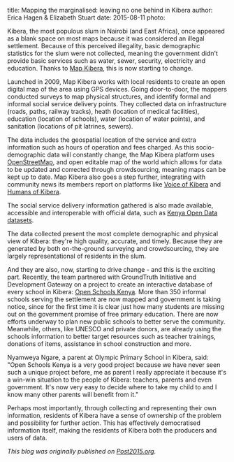 title: Mapping the marginalised: leaving no one behind in Kibera
author: Erica Hagen & Elizabeth Stuart
date: 2015-08-11
photo: 

Kibera, the most populous slum in Nairobi (and East Africa), once appeared as a blank space on most maps because it was considered an illegal settlement. Because of this perceived illegality, basic demographic statistics for the slum were not collected, meaning the government didn't provide basic services such as water, sewer, security, electricity and education. Thanks to <a href="http://mapkibera.org">Map Kibera</a>, this is now starting to change.

Launched in 2009, Map Kibera works with local residents to create an open digital map of the area using GPS devices. Going door-to-door, the mappers conducted surveys to map physical structures, and identify formal and informal social service delivery points. They collected data on infrastructure (roads, paths, railway tracks), heath (location of medical facilities), education (location of schools), water (location of water points), and sanitation (locations of pit latrines, sewers).

The data includes the geospatial location of the service and extra information such as hours of operation and fees charged. As this socio-demographic data will constantly change, the Map Kibera platform uses <a href="http://www.openstreetmap.org/#map=5/51.500/-0.100">OpenStreetMap</a>, and open editable map of the world which allows for data to be updated and corrected through crowdsourcing, meaning maps can be kept up to date.  Map Kibera also goes a step further, integrating with community news its members report on platforms like <a href="http://www.voiceofkibera.org/">Voice of Kibera</a> and <a href="http://humansofkibera.tumblr.com/">Humans of Kibera</a>.

The social service delivery information gathered is also made available, accessible and interoperable with official data, such as <a href="https://opendata.go.ke/">Kenya Open Data datasets</a>.

The data collected present the most complete demographic and physical view of Kibera: they're  high quality, accurate, and timely. Because they are generated by both on-the-ground surveying and crowdsourcing, they are largely representational of residents in the slum.

And they are also, now, starting to drive change - and this is the exciting part. Recently, the team partnered with GroundTruth Initiative and Development Gateway on a project to create an interactive database of every school in Kibera: <a href="http://openschoolskenya.org/">Open Schools Kenya</a>. More than 350 informal schools serving the settlement are now mapped and government is taking notice, since for the first time it is clear just how many students are missing out on the government promise of free primary education. There are now efforts underway to plan new public schools to better serve the community. Meanwhile, others, like UNESCO and private donors, are already using the schools information to better target resources such as teacher trainings, donations of items, assistance in school construction and more.

Nyamweya Ngare, a parent at Olympic Primary School in Kibera, said: "Open Schools Kenya is a very good project because we have never seen such a unique project before, me as parent I really appreciate it because it's a win-win situation to the people of Kibera: teachers, parents and even government. It's now very easy to decide where to take my child to and I know many other parents will benefit from it."

Perhaps most importantly, through collecting and representing their own information, residents of Kibera have a sense of ownership of the problem and possibility for further action. This has effectively democratised information itself, making the residents of Kibera both the producers and users of data.

*This blog was originally published on <a href="http://post2015.org/2015/07/29/mapping-the-marginalised-leaving-no-one-behind-in-kibera/">Post2015.org</a>.*
